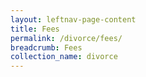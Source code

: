 ```yaml
---
layout: leftnav-page-content
title: Fees
permalink: /divorce/fees/
breadcrumb: Fees
collection_name: divorce
---
```


